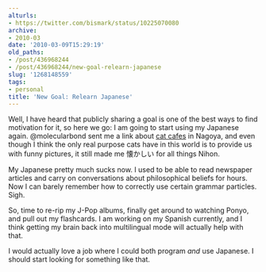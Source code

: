 ```yaml
---
alturls:
- https://twitter.com/bismark/status/10225070080
archive:
- 2010-03
date: '2010-03-09T15:29:19'
old_paths:
- /post/436968244
- /post/436968244/new-goal-relearn-japanese
slug: '1268148559'
tags:
- personal
title: 'New Goal: Relearn Japanese'
---
```


Well, I have heard that publicly sharing a goal is one of the best ways to
find motivation for it, so here we go:  I am going to start using my
Japanese again.  @molecularbond sent me a link about [cat cafes][1] in
Nagoya, and even though I think the only real purpose cats have in this
world is to provide us with funny pictures, it still made me 懐かしい for
all things Nihon.

My Japanese pretty much sucks now.  I used to be able to read newspaper
articles and carry on conversations about philosophical beliefs for hours.
Now I can barely remember how to correctly use certain grammar particles.
Sigh.

So, time to re-rip my J-Pop albums, finally get around to watching Ponyo,
and pull out my flashcards.  I am working on my Spanish currently, and
I think getting my brain back into multilingual mode will actually help
with that.

I would actually love a job where I could both program *and* use Japanese.
I should start looking for something like that.

[1]: http://nihonshock.com/2009/12/my-trip-to-a-cat-cafe/

